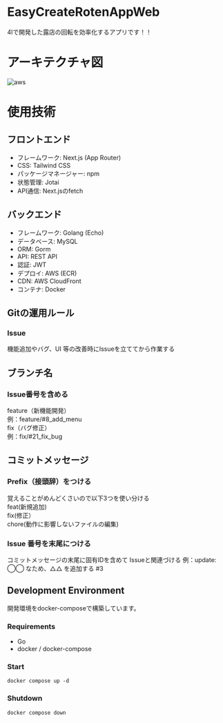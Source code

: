 # EasyCreateRotenAppWeb
4Iで開発した露店の回転を効率化するアプリです！！

# アーキテクチャ図
![aws](https://github.com/user-attachments/assets/6cc7a495-e9a5-4cca-b92e-9d6d9f0d16fd)

# 使用技術
## フロントエンド
- フレームワーク: Next.js (App Router)
- CSS: Tailwind CSS
- パッケージマネージャー: npm
- 状態管理: Jotai
- API通信: Next.jsのfetch
## バックエンド
- フレームワーク: Golang (Echo)
- データベース: MySQL
- ORM: Gorm
- API: REST API
- 認証: JWT
- デプロイ: AWS (ECR)
- CDN: AWS CloudFront
- コンテナ: Docker

## Gitの運用ルール
### Issue
機能追加やバグ、UI 等の改善時にIssueを立ててから作業する
## ブランチ名
### Issue番号を含める
feature（新機能開発）<br>
例：feature/#8_add_menu <br>
fix（バグ修正）<br>
例：fix/#21_fix_bug <br>

## コミットメッセージ
### Prefix（接頭辞）をつける<br>
覚えることがめんどくさいので以下3つを使い分ける<br>
feat(新規追加)<br>
fix(修正）<br>
chore(動作に影響しないファイルの編集)<br>

### Issue 番号を末尾につける
コミットメッセージの末尾に固有IDを含めて Issueと関連づける
例：update: ◯◯ なため、△△ を追加する #3

## Development Environment
開発環境をdocker-composeで構築しています。

### Requirements
* Go
* docker / docker-compose

### Start
```
docker compose up -d
```

### Shutdown
```
docker compose down
```

